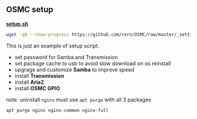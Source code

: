 OSMC setup
---

[**setup.sh**](https://github.com/rern/OSMC/blob/master/_settings/setup.sh)
```sh
wget -qN --show-progress https://github.com/rern/OSMC/raw/master/_settings/setup.sh; chmod +x setup.sh; ./setup.sh
```

This is just an example of setup script.  
- set password for Samba and Transmission
- set package cache to usb to avoid slow download on os reinstall
- upgrage and customize **Samba** to improve speed
- install **Transmission**
- install **Aria2**
- install **OSMC GPIO**

note: uninstall `nginx` must use `apt purge` with all 3 packages 
```sh
apt purge nginx nginx-common nginx-full
```
